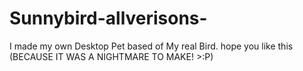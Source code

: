 # Sunnybird-allverisons-
I made my own Desktop Pet based of My real Bird.
hope you like this (BECAUSE IT WAS A NIGHTMARE TO MAKE! >:P)

